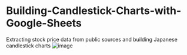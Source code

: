 # Building-Candlestick-Charts-with-Google-Sheets
Extracting stock price data from public sources and building Japanese candlestick charts 
![image](https://github.com/kmanisgithub/Building-Candlestick-Charts-with-Google-Sheets/assets/111644038/4ec213c2-835e-44e5-8cf9-e611175e2c9e)
